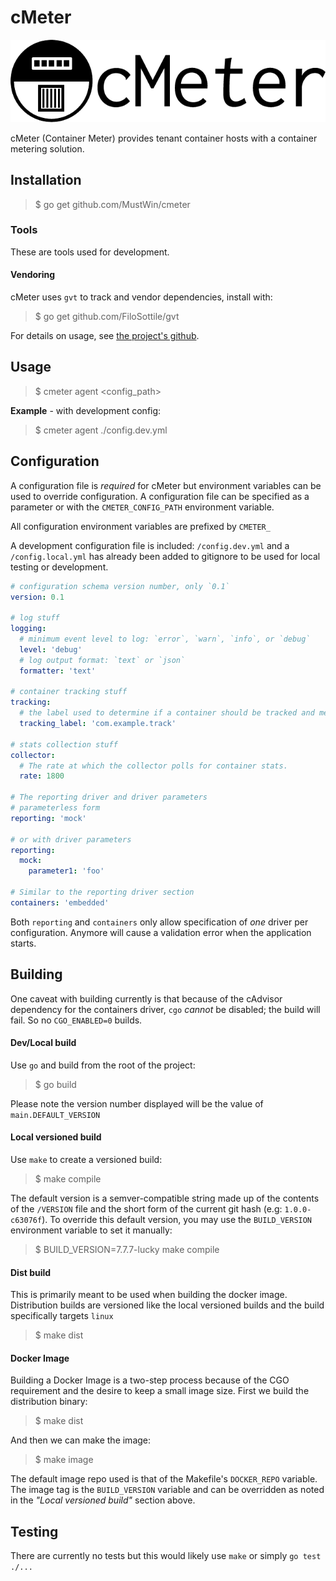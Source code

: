 # cMeter

![cMeter logo](https://github.com/MustWin/cmeter/blob/master/docs/logo/cmeter-logo-title.png)

cMeter (Container Meter) provides tenant container hosts with a container metering solution. 

## Installation

> $ go get github.com/MustWin/cmeter

### Tools

These are tools used for development.

#### Vendoring

cMeter uses `gvt` to track and vendor dependencies, install with:

> $ go get github.com/FiloSottile/gvt

For details on usage, see [the project's github](https://github.com/FiloSottile/gvt).

## Usage

> $ cmeter agent <config_path>

**Example** - with development config:

> $ cmeter agent ./config.dev.yml


## Configuration

A configuration file is *required* for cMeter but environment variables can be used to override configuration. A configuration file can be specified as a parameter or with the `CMETER_CONFIG_PATH` environment variable. 

All configuration environment variables are prefixed by `CMETER_`

A development configuration file is included: `/config.dev.yml` and a `/config.local.yml` has already been added to gitignore to be used for local testing or development.


```yaml
# configuration schema version number, only `0.1`
version: 0.1

# log stuff
logging:
  # minimum event level to log: `error`, `warn`, `info`, or `debug`
  level: 'debug'
  # log output format: `text` or `json`
  formatter: 'text'

# container tracking stuff
tracking:
  # the label used to determine if a container should be tracked and metered
  tracking_label: 'com.example.track'

# stats collection stuff
collector:
  # The rate at which the collector polls for container stats.
  rate: 1800

# The reporting driver and driver parameters
# parameterless form
reporting: 'mock'

# or with driver parameters
reporting:
  mock:
    parameter1: 'foo'

# Similar to the reporting driver section
containers: 'embedded'

```

Both `reporting` and `containers` only allow specification of *one* driver per configuration. Anymore will cause a validation error when the application starts.

## Building

One caveat with building currently is that because of the cAdvisor dependency for the containers driver, `cgo` *cannot* be disabled; the build will fail. So no `CGO_ENABLED=0` builds.

#### Dev/Local build

Use `go` and build from the root of the project:

> $ go build

Please note the version number displayed will be the value of `main.DEFAULT_VERSION`

#### Local versioned build

Use `make` to create a versioned build:

> $ make compile

The default version is a semver-compatible string made up of the contents of the `/VERSION` file and the short form of the current git hash (e.g: `1.0.0-c63076f`). To override this default version, you may use the `BUILD_VERSION` environment variable to set it manually:

> $ BUILD_VERSION=7.7.7-lucky make compile

#### Dist build

This is primarily meant to be used when building the docker image. Distribution builds are versioned like the local versioned builds and the build specifically targets `linux`

> $ make dist

#### Docker Image

Building a Docker Image is a two-step process because of the CGO requirement and the desire to keep a small image size. First we build the distribution binary:

> $ make dist

And then we can make the image:

> $ make image

The default image repo used is that of the Makefile's `DOCKER_REPO` variable. The image tag is the `BUILD_VERSION` variable and can be overridden as noted in the *"Local versioned build"* section above.

## Testing

There are currently no tests but this would likely use `make` or simply `go test ./...`


